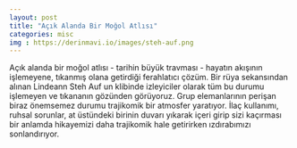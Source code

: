 ```yaml
---
layout: post
title: "Açık Alanda Bir Moğol Atlısı"
categories: misc
img : https://derinmavi.io/images/steh-auf.png
---
```

Açık alanda bir moğol atlısı - tarihin büyük travması - hayatın akışının işlemeyene, tıkanmış olana getirdiği ferahlatıcı çözüm. 
Bir rüya sekansından alınan Lindeann Steh Auf un klibinde izleyiciler olarak tüm bu durumu işlemeyen ve tıkananın gözünden görüyoruz. 
Grup elemanlarının perişan biraz önemsemez durumu trajikomik bir atmosfer yaratıyor. 
İlaç kullanımı, ruhsal sorunlar, at üstündeki birinin duvarı yıkarak içeri girip sizi kaçırması bir anlamda hikayemizi daha trajikomik hale getirirken ızdırabımızı sonlandırıyor.
